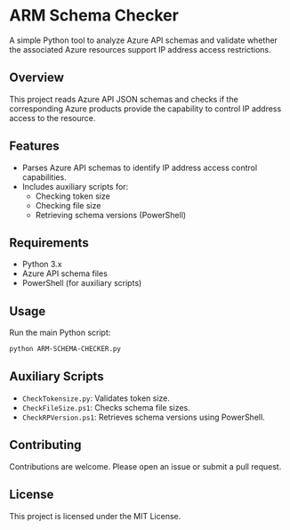 # ARM Schema Checker

A simple Python tool to analyze Azure API schemas and validate whether the associated Azure resources support IP address access restrictions.

## Overview

This project reads Azure API JSON schemas and checks if the corresponding Azure products provide the capability to control IP address access to the resource.

## Features

- Parses Azure API schemas to identify IP address access control capabilities.
- Includes auxiliary scripts for:
    - Checking token size
    - Checking file size
    - Retrieving schema versions (PowerShell)

## Requirements

- Python 3.x
- Azure API schema files
- PowerShell (for auxiliary scripts)

## Usage

Run the main Python script:

```bash
python ARM-SCHEMA-CHECKER.py
```

## Auxiliary Scripts

- `CheckTokensize.py`: Validates token size.
- `CheckFileSize.ps1`: Checks schema file sizes.
- `CheckRPVersion.ps1`: Retrieves schema versions using PowerShell.

## Contributing

Contributions are welcome. Please open an issue or submit a pull request.

## License

This project is licensed under the MIT License.